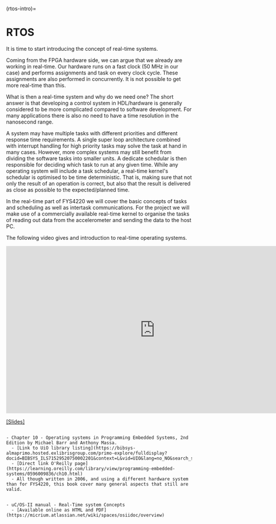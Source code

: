 (rtos-intro)=
# RTOS

It is time to start introducing the concept of real-time systems. 

Coming from the FPGA hardware side, we can argue that we already are working in real-time. Our hardware runs on a fast clock (50 MHz in our case) and performs assignments and task on every clock cycle. These assignments are also performed in concurrently. It is not possible to get more real-time than this. 

What is then a real-time system and why do we need one? The short answer is that developing a control system in HDL/hardware is generally considered to be more complicated compared to software development. For many applications there is also no need to have a time resolution in the nanosecond range.

A system may have multiple tasks with different priorities and different response time requirements. A single super loop architecture combined with interrupt handling for high priority tasks may solve the task at hand in many cases. However, more complex systems may still benefit from dividing the software tasks into smaller units. A dedicate schedular is then responsible for deciding which task to run at any given time.  While any operating system will include a task schedular, a real-time kernel's schedular is optimised to be time deterministic. That is, making sure that not only the result of an operation is correct, but also that the result is delivered as close as possible to the expected/planned time. 

In the real-time part of FYS4220 we will cover the basic concepts of tasks and scheduling as well as intertask communications. For the project we will make use of a commercially available real-time kernel to organise the tasks of reading out data from the accelerometer and sending the data to the host PC. 

The following video gives and introduction to real-time operating systems.

<div class="video-container">
<iframe width="806" height="453" src="https://www.youtube.com/embed/flqJUxNL7nM" title="rtos basic concept 2021" frameborder="0" allow="accelerometer; autoplay; clipboard-write; encrypted-media; gyroscope; picture-in-picture" allowfullscreen></iframe>
</div>

[[Slides]](https://www.uio.no/studier/emner/matnat/fys/FYS4220/h22/lecture-slides/rtos_basic_concept.pdf)

```{admonition} Supplementary suggested reading

- Chapter 10 - Operating systems in Programming Embedded Systems, 2nd Edition by Michael Barr and Anthony Massa.
  - [Link to UiO library listing](https://bibsys-almaprimo.hosted.exlibrisgroup.com/primo-explore/fulldisplay?docid=BIBSYS_ILS71529520750002201&context=L&vid=UIO&lang=no_NO&search_scope=default_scope&adaptor=Local%20Search%20Engine&isFrbr=true&tab=default_tab&query=any,contains,Programming%20Embedded%20Systems)
  - [Direct link O'Reilly page](https://learning.oreilly.com/library/view/programming-embedded-systems/0596009836/ch10.html)
  - All though written in 2006, and using a different hardware system than for FYS4220, this book cover many general aspects that still are valid. 
 

- uC/OS-II manual - Real-Time system Concepts
  - [Available online as HTML and PDF](https://micrium.atlassian.net/wiki/spaces/osiidoc/overview)
```
